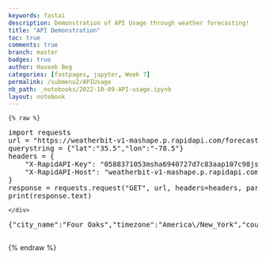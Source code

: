 ```yaml
---
keywords: fastai
description: Demonstration of API Usage through weather forecasting!
title: "API Demonstration"
toc: true
comments: true 
branch: master
badges: true
author: Haseeb Beg
categories: [fastpages, jupyter, Week 7]
permalink: /submenu2/APIUsage
nb_path: _notebooks/2022-10-09-API-usage.ipynb
layout: notebook
---
```


<!--
#################################################
### THIS FILE WAS AUTOGENERATED! DO NOT EDIT! ###
#################################################
# file to edit: _notebooks/2022-10-09-API-usage.ipynb
-->

<div class="container" id="notebook-container">
        
    {% raw %}
    
<div class="cell border-box-sizing code_cell rendered">
<div class="input">

<div class="inner_cell">
    <div class="input_area">
<div class=" highlight hl-ipython3"><pre><span></span><span class="kn">import</span> <span class="nn">requests</span>
<span class="n">url</span> <span class="o">=</span> <span class="s2">&quot;https://weatherbit-v1-mashape.p.rapidapi.com/forecast/3hourly&quot;</span>
<span class="n">querystring</span> <span class="o">=</span> <span class="p">{</span><span class="s2">&quot;lat&quot;</span><span class="p">:</span><span class="s2">&quot;35.5&quot;</span><span class="p">,</span><span class="s2">&quot;lon&quot;</span><span class="p">:</span><span class="s2">&quot;-78.5&quot;</span><span class="p">}</span>
<span class="n">headers</span> <span class="o">=</span> <span class="p">{</span>
	<span class="s2">&quot;X-RapidAPI-Key&quot;</span><span class="p">:</span> <span class="s2">&quot;0588371053msha6940727d7c83aap107c98jsn19374300bf1d&quot;</span><span class="p">,</span>
	<span class="s2">&quot;X-RapidAPI-Host&quot;</span><span class="p">:</span> <span class="s2">&quot;weatherbit-v1-mashape.p.rapidapi.com&quot;</span>
<span class="p">}</span>
<span class="n">response</span> <span class="o">=</span> <span class="n">requests</span><span class="o">.</span><span class="n">request</span><span class="p">(</span><span class="s2">&quot;GET&quot;</span><span class="p">,</span> <span class="n">url</span><span class="p">,</span> <span class="n">headers</span><span class="o">=</span><span class="n">headers</span><span class="p">,</span> <span class="n">params</span><span class="o">=</span><span class="n">querystring</span><span class="p">)</span>
<span class="nb">print</span><span class="p">(</span><span class="n">response</span><span class="o">.</span><span class="n">text</span><span class="p">)</span>
</pre></div>

    </div>
</div>
</div>

<div class="output_wrapper">
<div class="output">

<div class="output_area">

<div class="output_subarea output_stream output_stdout output_text">
<pre>{&#34;city_name&#34;:&#34;Four Oaks&#34;,&#34;timezone&#34;:&#34;America\/New_York&#34;,&#34;country_code&#34;:&#34;US&#34;,&#34;state_code&#34;:&#34;NC&#34;,&#34;lat&#34;:35.5,&#34;data&#34;:[{&#34;wind_cdir_full&#34;:&#34;west-southwest&#34;,&#34;slp&#34;:1021.5,&#34;datetime&#34;:&#34;2022-10-09:21&#34;,&#34;ts&#34;:1665349200,&#34;snow&#34;:0,&#34;dewpt&#34;:6.5,&#34;uv&#34;:2,&#34;pop&#34;:0,&#34;ozone&#34;:286.8,&#34;ghi&#34;:297.43,&#34;dhi&#34;:77.08,&#34;precip&#34;:0,&#34;weather&#34;:{&#34;description&#34;:&#34;Clear Sky&#34;,&#34;code&#34;:800,&#34;icon&#34;:&#34;c01d&#34;},&#34;clouds_mid&#34;:0,&#34;temp&#34;:19.8,&#34;app_temp&#34;:19,&#34;dni&#34;:671.76,&#34;snow_depth&#34;:0,&#34;timestamp_utc&#34;:&#34;2022-10-09T21:00:00&#34;,&#34;timestamp_local&#34;:&#34;2022-10-09T17:00:00&#34;,&#34;wind_gust_spd&#34;:1.99,&#34;wind_cdir&#34;:&#34;WSW&#34;,&#34;rh&#34;:42,&#34;pod&#34;:&#34;d&#34;,&#34;pres&#34;:1014,&#34;wind_dir&#34;:248,&#34;clouds_hi&#34;:0,&#34;clouds_low&#34;:0,&#34;clouds&#34;:0,&#34;vis&#34;:0.472,&#34;solar_rad&#34;:297.43,&#34;wind_spd&#34;:1.45},{&#34;wind_cdir_full&#34;:&#34;south&#34;,&#34;slp&#34;:1022.5,&#34;datetime&#34;:&#34;2022-10-10:00&#34;,&#34;ts&#34;:1665360000,&#34;snow&#34;:0,&#34;dewpt&#34;:6.1,&#34;uv&#34;:0,&#34;pop&#34;:0,&#34;ozone&#34;:290.8,&#34;ghi&#34;:0,&#34;dhi&#34;:0,&#34;precip&#34;:0,&#34;weather&#34;:{&#34;description&#34;:&#34;Clear Sky&#34;,&#34;code&#34;:800,&#34;icon&#34;:&#34;c01n&#34;},&#34;clouds_mid&#34;:0,&#34;temp&#34;:15.6,&#34;app_temp&#34;:15.6,&#34;dni&#34;:0,&#34;snow_depth&#34;:0,&#34;timestamp_utc&#34;:&#34;2022-10-10T00:00:00&#34;,&#34;timestamp_local&#34;:&#34;2022-10-09T20:00:00&#34;,&#34;wind_gust_spd&#34;:2.21,&#34;wind_cdir&#34;:&#34;S&#34;,&#34;rh&#34;:53,&#34;pod&#34;:&#34;n&#34;,&#34;pres&#34;:1015,&#34;wind_dir&#34;:187,&#34;clouds_hi&#34;:0,&#34;clouds_low&#34;:0,&#34;clouds&#34;:0,&#34;vis&#34;:35.488,&#34;solar_rad&#34;:0,&#34;wind_spd&#34;:1.96},{&#34;wind_cdir_full&#34;:&#34;north-northeast&#34;,&#34;slp&#34;:1022.5,&#34;datetime&#34;:&#34;2022-10-10:03&#34;,&#34;ts&#34;:1665370800,&#34;snow&#34;:0,&#34;dewpt&#34;:6.7,&#34;uv&#34;:0,&#34;pop&#34;:0,&#34;ozone&#34;:290.5,&#34;ghi&#34;:0,&#34;dhi&#34;:0,&#34;precip&#34;:0,&#34;weather&#34;:{&#34;description&#34;:&#34;Broken clouds&#34;,&#34;code&#34;:803,&#34;icon&#34;:&#34;c03n&#34;},&#34;clouds_mid&#34;:0,&#34;temp&#34;:15.2,&#34;app_temp&#34;:15.2,&#34;dni&#34;:0,&#34;snow_depth&#34;:0,&#34;timestamp_utc&#34;:&#34;2022-10-10T03:00:00&#34;,&#34;timestamp_local&#34;:&#34;2022-10-09T23:00:00&#34;,&#34;wind_gust_spd&#34;:2.05,&#34;wind_cdir&#34;:&#34;NNE&#34;,&#34;rh&#34;:57,&#34;pod&#34;:&#34;n&#34;,&#34;pres&#34;:1015.5,&#34;wind_dir&#34;:23,&#34;clouds_hi&#34;:0,&#34;clouds_low&#34;:67,&#34;clouds&#34;:67,&#34;vis&#34;:32.288,&#34;solar_rad&#34;:0,&#34;wind_spd&#34;:1.62},{&#34;wind_cdir_full&#34;:&#34;north-northeast&#34;,&#34;slp&#34;:1022.5,&#34;datetime&#34;:&#34;2022-10-10:06&#34;,&#34;ts&#34;:1665381600,&#34;snow&#34;:0,&#34;dewpt&#34;:7.6,&#34;uv&#34;:0,&#34;pop&#34;:0,&#34;ozone&#34;:289,&#34;ghi&#34;:0,&#34;dhi&#34;:0,&#34;precip&#34;:0,&#34;weather&#34;:{&#34;description&#34;:&#34;Overcast clouds&#34;,&#34;code&#34;:804,&#34;icon&#34;:&#34;c04n&#34;},&#34;clouds_mid&#34;:3,&#34;temp&#34;:14.1,&#34;app_temp&#34;:14.1,&#34;dni&#34;:0,&#34;snow_depth&#34;:0,&#34;timestamp_utc&#34;:&#34;2022-10-10T06:00:00&#34;,&#34;timestamp_local&#34;:&#34;2022-10-10T02:00:00&#34;,&#34;wind_gust_spd&#34;:2.61,&#34;wind_cdir&#34;:&#34;NNE&#34;,&#34;rh&#34;:65,&#34;pod&#34;:&#34;n&#34;,&#34;pres&#34;:1014.5,&#34;wind_dir&#34;:13,&#34;clouds_hi&#34;:0,&#34;clouds_low&#34;:100,&#34;clouds&#34;:100,&#34;vis&#34;:26.288,&#34;solar_rad&#34;:0,&#34;wind_spd&#34;:1.56},{&#34;wind_cdir_full&#34;:&#34;west-northwest&#34;,&#34;slp&#34;:1023,&#34;datetime&#34;:&#34;2022-10-10:09&#34;,&#34;ts&#34;:1665392400,&#34;snow&#34;:0,&#34;dewpt&#34;:6.9,&#34;uv&#34;:0,&#34;pop&#34;:0,&#34;ozone&#34;:288.3,&#34;ghi&#34;:0,&#34;dhi&#34;:0,&#34;precip&#34;:0,&#34;weather&#34;:{&#34;description&#34;:&#34;Broken clouds&#34;,&#34;code&#34;:803,&#34;icon&#34;:&#34;c03n&#34;},&#34;clouds_mid&#34;:2,&#34;temp&#34;:12,&#34;app_temp&#34;:12,&#34;dni&#34;:0,&#34;snow_depth&#34;:0,&#34;timestamp_utc&#34;:&#34;2022-10-10T09:00:00&#34;,&#34;timestamp_local&#34;:&#34;2022-10-10T05:00:00&#34;,&#34;wind_gust_spd&#34;:2.04,&#34;wind_cdir&#34;:&#34;WNW&#34;,&#34;rh&#34;:71,&#34;pod&#34;:&#34;n&#34;,&#34;pres&#34;:1014,&#34;wind_dir&#34;:295,&#34;clouds_hi&#34;:0,&#34;clouds_low&#34;:69,&#34;clouds&#34;:69,&#34;vis&#34;:22.496,&#34;solar_rad&#34;:0,&#34;wind_spd&#34;:0.73},{&#34;wind_cdir_full&#34;:&#34;north-northeast&#34;,&#34;slp&#34;:1024,&#34;datetime&#34;:&#34;2022-10-10:12&#34;,&#34;ts&#34;:1665403200,&#34;snow&#34;:0,&#34;dewpt&#34;:7.2,&#34;uv&#34;:1.1,&#34;pop&#34;:0,&#34;ozone&#34;:290.3,&#34;ghi&#34;:94.05,&#34;dhi&#34;:46.19,&#34;precip&#34;:0,&#34;weather&#34;:{&#34;description&#34;:&#34;Broken clouds&#34;,&#34;code&#34;:803,&#34;icon&#34;:&#34;c03d&#34;},&#34;clouds_mid&#34;:0,&#34;temp&#34;:11.9,&#34;app_temp&#34;:11.9,&#34;dni&#34;:412.5,&#34;snow_depth&#34;:0,&#34;timestamp_utc&#34;:&#34;2022-10-10T12:00:00&#34;,&#34;timestamp_local&#34;:&#34;2022-10-10T08:00:00&#34;,&#34;wind_gust_spd&#34;:1.98,&#34;wind_cdir&#34;:&#34;NNE&#34;,&#34;rh&#34;:73,&#34;pod&#34;:&#34;d&#34;,&#34;pres&#34;:1016,&#34;wind_dir&#34;:30,&#34;clouds_hi&#34;:1,&#34;clouds_low&#34;:47,&#34;clouds&#34;:47,&#34;vis&#34;:21.392,&#34;solar_rad&#34;:87.55269,&#34;wind_spd&#34;:1.23},{&#34;wind_cdir_full&#34;:&#34;north-northwest&#34;,&#34;slp&#34;:1025,&#34;datetime&#34;:&#34;2022-10-10:15&#34;,&#34;ts&#34;:1665414000,&#34;snow&#34;:0,&#34;dewpt&#34;:8.9,&#34;uv&#34;:1.4,&#34;pop&#34;:0,&#34;ozone&#34;:291.5,&#34;ghi&#34;:631.44,&#34;dhi&#34;:105.38,&#34;precip&#34;:0,&#34;weather&#34;:{&#34;description&#34;:&#34;Overcast clouds&#34;,&#34;code&#34;:804,&#34;icon&#34;:&#34;c04d&#34;},&#34;clouds_mid&#34;:0,&#34;temp&#34;:16.2,&#34;app_temp&#34;:16.2,&#34;dni&#34;:847.86,&#34;snow_depth&#34;:0,&#34;timestamp_utc&#34;:&#34;2022-10-10T15:00:00&#34;,&#34;timestamp_local&#34;:&#34;2022-10-10T11:00:00&#34;,&#34;wind_gust_spd&#34;:3.04,&#34;wind_cdir&#34;:&#34;NNW&#34;,&#34;rh&#34;:62,&#34;pod&#34;:&#34;d&#34;,&#34;pres&#34;:1017,&#34;wind_dir&#34;:354,&#34;clouds_hi&#34;:2,&#34;clouds_low&#34;:100,&#34;clouds&#34;:100,&#34;vis&#34;:28.496,&#34;solar_rad&#34;:168.524,&#34;wind_spd&#34;:1.88},{&#34;wind_cdir_full&#34;:&#34;north-northeast&#34;,&#34;slp&#34;:1024,&#34;datetime&#34;:&#34;2022-10-10:18&#34;,&#34;ts&#34;:1665424800,&#34;snow&#34;:0,&#34;dewpt&#34;:10.3,&#34;uv&#34;:1.7,&#34;pop&#34;:0,&#34;ozone&#34;:286.5,&#34;ghi&#34;:729.33,&#34;dhi&#34;:111.61,&#34;precip&#34;:0,&#34;weather&#34;:{&#34;description&#34;:&#34;Overcast clouds&#34;,&#34;code&#34;:804,&#34;icon&#34;:&#34;c04d&#34;},&#34;clouds_mid&#34;:0,&#34;temp&#34;:18.7,&#34;app_temp&#34;:18.1,&#34;dni&#34;:880.54,&#34;snow_depth&#34;:0,&#34;timestamp_utc&#34;:&#34;2022-10-10T18:00:00&#34;,&#34;timestamp_local&#34;:&#34;2022-10-10T14:00:00&#34;,&#34;wind_gust_spd&#34;:1.6,&#34;wind_cdir&#34;:&#34;NNE&#34;,&#34;rh&#34;:58,&#34;pod&#34;:&#34;d&#34;,&#34;pres&#34;:1016,&#34;wind_dir&#34;:19,&#34;clouds_hi&#34;:0,&#34;clouds_low&#34;:100,&#34;clouds&#34;:100,&#34;vis&#34;:30.8,&#34;solar_rad&#34;:161.44798,&#34;wind_spd&#34;:0.88},{&#34;wind_cdir_full&#34;:&#34;east-northeast&#34;,&#34;slp&#34;:1023.5,&#34;datetime&#34;:&#34;2022-10-10:21&#34;,&#34;ts&#34;:1665435600,&#34;snow&#34;:0,&#34;dewpt&#34;:10.7,&#34;uv&#34;:1.8,&#34;pop&#34;:0,&#34;ozone&#34;:288.5,&#34;ghi&#34;:292.24,&#34;dhi&#34;:76.52,&#34;precip&#34;:0,&#34;weather&#34;:{&#34;description&#34;:&#34;Few clouds&#34;,&#34;code&#34;:801,&#34;icon&#34;:&#34;c02d&#34;},&#34;clouds_mid&#34;:0,&#34;temp&#34;:20.3,&#34;app_temp&#34;:19.8,&#34;dni&#34;:667.87,&#34;snow_depth&#34;:0,&#34;timestamp_utc&#34;:&#34;2022-10-10T21:00:00&#34;,&#34;timestamp_local&#34;:&#34;2022-10-10T17:00:00&#34;,&#34;wind_gust_spd&#34;:1.14,&#34;wind_cdir&#34;:&#34;ENE&#34;,&#34;rh&#34;:54,&#34;pod&#34;:&#34;d&#34;,&#34;pres&#34;:1015.5,&#34;wind_dir&#34;:69,&#34;clouds_hi&#34;:0,&#34;clouds_low&#34;:17,&#34;clouds&#34;:17,&#34;vis&#34;:33.984,&#34;solar_rad&#34;:282.54413,&#34;wind_spd&#34;:0.52},{&#34;wind_cdir_full&#34;:&#34;east-northeast&#34;,&#34;slp&#34;:1024,&#34;datetime&#34;:&#34;2022-10-11:00&#34;,&#34;ts&#34;:1665446400,&#34;snow&#34;:0,&#34;dewpt&#34;:9.6,&#34;uv&#34;:0,&#34;pop&#34;:0,&#34;ozone&#34;:288,&#34;ghi&#34;:0,&#34;dhi&#34;:0,&#34;precip&#34;:0,&#34;weather&#34;:{&#34;description&#34;:&#34;Overcast clouds&#34;,&#34;code&#34;:804,&#34;icon&#34;:&#34;c04n&#34;},&#34;clouds_mid&#34;:0,&#34;temp&#34;:17.4,&#34;app_temp&#34;:17.4,&#34;dni&#34;:0,&#34;snow_depth&#34;:0,&#34;timestamp_utc&#34;:&#34;2022-10-11T00:00:00&#34;,&#34;timestamp_local&#34;:&#34;2022-10-10T20:00:00&#34;,&#34;wind_gust_spd&#34;:2.19,&#34;wind_cdir&#34;:&#34;ENE&#34;,&#34;rh&#34;:60,&#34;pod&#34;:&#34;n&#34;,&#34;pres&#34;:1016.5,&#34;wind_dir&#34;:68,&#34;clouds_hi&#34;:1,&#34;clouds_low&#34;:100,&#34;clouds&#34;:100,&#34;vis&#34;:29.6,&#34;solar_rad&#34;:0,&#34;wind_spd&#34;:1.96},{&#34;wind_cdir_full&#34;:&#34;north&#34;,&#34;slp&#34;:1025,&#34;datetime&#34;:&#34;2022-10-11:03&#34;,&#34;ts&#34;:1665457200,&#34;snow&#34;:0,&#34;dewpt&#34;:11.1,&#34;uv&#34;:0,&#34;pop&#34;:0,&#34;ozone&#34;:286.5,&#34;ghi&#34;:0,&#34;dhi&#34;:0,&#34;precip&#34;:0,&#34;weather&#34;:{&#34;description&#34;:&#34;Overcast clouds&#34;,&#34;code&#34;:804,&#34;icon&#34;:&#34;c04n&#34;},&#34;clouds_mid&#34;:0,&#34;temp&#34;:16.6,&#34;app_temp&#34;:16.6,&#34;dni&#34;:0,&#34;snow_depth&#34;:0,&#34;timestamp_utc&#34;:&#34;2022-10-11T03:00:00&#34;,&#34;timestamp_local&#34;:&#34;2022-10-10T23:00:00&#34;,&#34;wind_gust_spd&#34;:3.53,&#34;wind_cdir&#34;:&#34;N&#34;,&#34;rh&#34;:70,&#34;pod&#34;:&#34;n&#34;,&#34;pres&#34;:1017.5,&#34;wind_dir&#34;:7,&#34;clouds_hi&#34;:0,&#34;clouds_low&#34;:78,&#34;clouds&#34;:78,&#34;vis&#34;:23.296,&#34;solar_rad&#34;:0,&#34;wind_spd&#34;:1.97},{&#34;wind_cdir_full&#34;:&#34;northeast&#34;,&#34;slp&#34;:1025,&#34;datetime&#34;:&#34;2022-10-11:06&#34;,&#34;ts&#34;:1665468000,&#34;snow&#34;:0,&#34;dewpt&#34;:8.3,&#34;uv&#34;:0,&#34;pop&#34;:0,&#34;ozone&#34;:283,&#34;ghi&#34;:0,&#34;dhi&#34;:0,&#34;precip&#34;:0,&#34;weather&#34;:{&#34;description&#34;:&#34;Clear Sky&#34;,&#34;code&#34;:800,&#34;icon&#34;:&#34;c01n&#34;},&#34;clouds_mid&#34;:0,&#34;temp&#34;:13.2,&#34;app_temp&#34;:13.2,&#34;dni&#34;:0,&#34;snow_depth&#34;:0,&#34;timestamp_utc&#34;:&#34;2022-10-11T06:00:00&#34;,&#34;timestamp_local&#34;:&#34;2022-10-11T02:00:00&#34;,&#34;wind_gust_spd&#34;:4.03,&#34;wind_cdir&#34;:&#34;NE&#34;,&#34;rh&#34;:72,&#34;pod&#34;:&#34;n&#34;,&#34;pres&#34;:1017.5,&#34;wind_dir&#34;:41,&#34;clouds_hi&#34;:0,&#34;clouds_low&#34;:0,&#34;clouds&#34;:0,&#34;vis&#34;:21.888,&#34;solar_rad&#34;:0,&#34;wind_spd&#34;:2.03},{&#34;wind_cdir_full&#34;:&#34;north-northeast&#34;,&#34;slp&#34;:1026,&#34;datetime&#34;:&#34;2022-10-11:09&#34;,&#34;ts&#34;:1665478800,&#34;snow&#34;:0,&#34;dewpt&#34;:8.1,&#34;uv&#34;:0,&#34;pop&#34;:0,&#34;ozone&#34;:284,&#34;ghi&#34;:0,&#34;dhi&#34;:0,&#34;precip&#34;:0,&#34;weather&#34;:{&#34;description&#34;:&#34;Clear Sky&#34;,&#34;code&#34;:800,&#34;icon&#34;:&#34;c01n&#34;},&#34;clouds_mid&#34;:0,&#34;temp&#34;:11.1,&#34;app_temp&#34;:11.1,&#34;dni&#34;:0,&#34;snow_depth&#34;:0,&#34;timestamp_utc&#34;:&#34;2022-10-11T09:00:00&#34;,&#34;timestamp_local&#34;:&#34;2022-10-11T05:00:00&#34;,&#34;wind_gust_spd&#34;:4.11,&#34;wind_cdir&#34;:&#34;NNE&#34;,&#34;rh&#34;:82,&#34;pod&#34;:&#34;n&#34;,&#34;pres&#34;:1017.5,&#34;wind_dir&#34;:22,&#34;clouds_hi&#34;:0,&#34;clouds_low&#34;:0,&#34;clouds&#34;:0,&#34;vis&#34;:17.2,&#34;solar_rad&#34;:0,&#34;wind_spd&#34;:1.82},{&#34;wind_cdir_full&#34;:&#34;north&#34;,&#34;slp&#34;:1027,&#34;datetime&#34;:&#34;2022-10-11:12&#34;,&#34;ts&#34;:1665489600,&#34;snow&#34;:0,&#34;dewpt&#34;:8.3,&#34;uv&#34;:1.6,&#34;pop&#34;:0,&#34;ozone&#34;:287.8,&#34;ghi&#34;:91.33,&#34;dhi&#34;:45.58,&#34;precip&#34;:0,&#34;weather&#34;:{&#34;description&#34;:&#34;Clear Sky&#34;,&#34;code&#34;:800,&#34;icon&#34;:&#34;c01d&#34;},&#34;clouds_mid&#34;:0,&#34;temp&#34;:10.4,&#34;app_temp&#34;:10.4,&#34;dni&#34;:406.55,&#34;snow_depth&#34;:0,&#34;timestamp_utc&#34;:&#34;2022-10-11T12:00:00&#34;,&#34;timestamp_local&#34;:&#34;2022-10-11T08:00:00&#34;,&#34;wind_gust_spd&#34;:3.17,&#34;wind_cdir&#34;:&#34;N&#34;,&#34;rh&#34;:87,&#34;pod&#34;:&#34;d&#34;,&#34;pres&#34;:1019.5,&#34;wind_dir&#34;:6,&#34;clouds_hi&#34;:0,&#34;clouds_low&#34;:1,&#34;clouds&#34;:1,&#34;vis&#34;:15,&#34;solar_rad&#34;:91.32999,&#34;wind_spd&#34;:1.7},{&#34;wind_cdir_full&#34;:&#34;east&#34;,&#34;slp&#34;:1027,&#34;datetime&#34;:&#34;2022-10-11:15&#34;,&#34;ts&#34;:1665500400,&#34;snow&#34;:0,&#34;dewpt&#34;:10.4,&#34;uv&#34;:4.1,&#34;pop&#34;:0,&#34;ozone&#34;:286.5,&#34;ghi&#34;:627.13,&#34;dhi&#34;:105.12,&#34;precip&#34;:0,&#34;weather&#34;:{&#34;description&#34;:&#34;Few clouds&#34;,&#34;code&#34;:801,&#34;icon&#34;:&#34;c02d&#34;},&#34;clouds_mid&#34;:0,&#34;temp&#34;:18.3,&#34;app_temp&#34;:18.3,&#34;dni&#34;:846.66,&#34;snow_depth&#34;:0,&#34;timestamp_utc&#34;:&#34;2022-10-11T15:00:00&#34;,&#34;timestamp_local&#34;:&#34;2022-10-11T11:00:00&#34;,&#34;wind_gust_spd&#34;:3.7,&#34;wind_cdir&#34;:&#34;E&#34;,&#34;rh&#34;:60,&#34;pod&#34;:&#34;d&#34;,&#34;pres&#34;:1019.5,&#34;wind_dir&#34;:89,&#34;clouds_hi&#34;:0,&#34;clouds_low&#34;:8,&#34;clouds&#34;:8,&#34;vis&#34;:24.096,&#34;solar_rad&#34;:608.0145,&#34;wind_spd&#34;:3.94},{&#34;wind_cdir_full&#34;:&#34;north-northeast&#34;,&#34;slp&#34;:1026,&#34;datetime&#34;:&#34;2022-10-11:18&#34;,&#34;ts&#34;:1665511200,&#34;snow&#34;:0,&#34;dewpt&#34;:11.9,&#34;uv&#34;:5.2,&#34;pop&#34;:0,&#34;ozone&#34;:282.8,&#34;ghi&#34;:724.09,&#34;dhi&#34;:111.33,&#34;precip&#34;:0,&#34;weather&#34;:{&#34;description&#34;:&#34;Few clouds&#34;,&#34;code&#34;:801,&#34;icon&#34;:&#34;c02d&#34;},&#34;clouds_mid&#34;:0,&#34;temp&#34;:20.4,&#34;app_temp&#34;:20.1,&#34;dni&#34;:879.31,&#34;snow_depth&#34;:0,&#34;timestamp_utc&#34;:&#34;2022-10-11T18:00:00&#34;,&#34;timestamp_local&#34;:&#34;2022-10-11T14:00:00&#34;,&#34;wind_gust_spd&#34;:2.5,&#34;wind_cdir&#34;:&#34;NNE&#34;,&#34;rh&#34;:58,&#34;pod&#34;:&#34;d&#34;,&#34;pres&#34;:1018,&#34;wind_dir&#34;:16,&#34;clouds_hi&#34;:0,&#34;clouds_low&#34;:7,&#34;clouds&#34;:7,&#34;vis&#34;:24.096,&#34;solar_rad&#34;:700.03986,&#34;wind_spd&#34;:2.1},{&#34;wind_cdir_full&#34;:&#34;north-northeast&#34;,&#34;slp&#34;:1024,&#34;datetime&#34;:&#34;2022-10-11:21&#34;,&#34;ts&#34;:1665522000,&#34;snow&#34;:0,&#34;dewpt&#34;:11.8,&#34;uv&#34;:2,&#34;pop&#34;:0,&#34;ozone&#34;:282,&#34;ghi&#34;:287.08,&#34;dhi&#34;:75.97,&#34;precip&#34;:0,&#34;weather&#34;:{&#34;description&#34;:&#34;Clear Sky&#34;,&#34;code&#34;:800,&#34;icon&#34;:&#34;c01d&#34;},&#34;clouds_mid&#34;:0,&#34;temp&#34;:20.3,&#34;app_temp&#34;:19.9,&#34;dni&#34;:663.93,&#34;snow_depth&#34;:0,&#34;timestamp_utc&#34;:&#34;2022-10-11T21:00:00&#34;,&#34;timestamp_local&#34;:&#34;2022-10-11T17:00:00&#34;,&#34;wind_gust_spd&#34;:1.9,&#34;wind_cdir&#34;:&#34;NNE&#34;,&#34;rh&#34;:58,&#34;pod&#34;:&#34;d&#34;,&#34;pres&#34;:1016.5,&#34;wind_dir&#34;:31,&#34;clouds_hi&#34;:0,&#34;clouds_low&#34;:1,&#34;clouds&#34;:1,&#34;vis&#34;:24.096,&#34;solar_rad&#34;:277.50626,&#34;wind_spd&#34;:1.94},{&#34;wind_cdir_full&#34;:&#34;northeast&#34;,&#34;slp&#34;:1024,&#34;datetime&#34;:&#34;2022-10-12:00&#34;,&#34;ts&#34;:1665532800,&#34;snow&#34;:0,&#34;dewpt&#34;:11,&#34;uv&#34;:0,&#34;pop&#34;:0,&#34;ozone&#34;:281.3,&#34;ghi&#34;:0,&#34;dhi&#34;:0,&#34;precip&#34;:0,&#34;weather&#34;:{&#34;description&#34;:&#34;Clear Sky&#34;,&#34;code&#34;:800,&#34;icon&#34;:&#34;c01n&#34;},&#34;clouds_mid&#34;:0,&#34;temp&#34;:16.9,&#34;app_temp&#34;:16.9,&#34;dni&#34;:0,&#34;snow_depth&#34;:0,&#34;timestamp_utc&#34;:&#34;2022-10-12T00:00:00&#34;,&#34;timestamp_local&#34;:&#34;2022-10-11T20:00:00&#34;,&#34;wind_gust_spd&#34;:1.6,&#34;wind_cdir&#34;:&#34;NE&#34;,&#34;rh&#34;:68,&#34;pod&#34;:&#34;n&#34;,&#34;pres&#34;:1017,&#34;wind_dir&#34;:45,&#34;clouds_hi&#34;:0,&#34;clouds_low&#34;:1,&#34;clouds&#34;:1,&#34;vis&#34;:24.096,&#34;solar_rad&#34;:0,&#34;wind_spd&#34;:1.48},{&#34;wind_cdir_full&#34;:&#34;southeast&#34;,&#34;slp&#34;:1026,&#34;datetime&#34;:&#34;2022-10-12:03&#34;,&#34;ts&#34;:1665543600,&#34;snow&#34;:0,&#34;dewpt&#34;:10.6,&#34;uv&#34;:0,&#34;pop&#34;:0,&#34;ozone&#34;:281.3,&#34;ghi&#34;:0,&#34;dhi&#34;:0,&#34;precip&#34;:0,&#34;weather&#34;:{&#34;description&#34;:&#34;Overcast clouds&#34;,&#34;code&#34;:804,&#34;icon&#34;:&#34;c04n&#34;},&#34;clouds_mid&#34;:90,&#34;temp&#34;:14.9,&#34;app_temp&#34;:14.9,&#34;dni&#34;:0,&#34;snow_depth&#34;:0,&#34;timestamp_utc&#34;:&#34;2022-10-12T03:00:00&#34;,&#34;timestamp_local&#34;:&#34;2022-10-11T23:00:00&#34;,&#34;wind_gust_spd&#34;:6.8,&#34;wind_cdir&#34;:&#34;SE&#34;,&#34;rh&#34;:75,&#34;pod&#34;:&#34;n&#34;,&#34;pres&#34;:1018,&#34;wind_dir&#34;:124,&#34;clouds_hi&#34;:8,&#34;clouds_low&#34;:0,&#34;clouds&#34;:90,&#34;vis&#34;:24.128,&#34;solar_rad&#34;:0,&#34;wind_spd&#34;:3},{&#34;wind_cdir_full&#34;:&#34;east-southeast&#34;,&#34;slp&#34;:1025,&#34;datetime&#34;:&#34;2022-10-12:06&#34;,&#34;ts&#34;:1665554400,&#34;snow&#34;:0,&#34;dewpt&#34;:9.8,&#34;uv&#34;:0,&#34;pop&#34;:0,&#34;ozone&#34;:278.8,&#34;ghi&#34;:0,&#34;dhi&#34;:0,&#34;precip&#34;:0,&#34;weather&#34;:{&#34;description&#34;:&#34;Broken clouds&#34;,&#34;code&#34;:803,&#34;icon&#34;:&#34;c03n&#34;},&#34;clouds_mid&#34;:66,&#34;temp&#34;:14,&#34;app_temp&#34;:14,&#34;dni&#34;:0,&#34;snow_depth&#34;:0,&#34;timestamp_utc&#34;:&#34;2022-10-12T06:00:00&#34;,&#34;timestamp_local&#34;:&#34;2022-10-12T02:00:00&#34;,&#34;wind_gust_spd&#34;:3.02,&#34;wind_cdir&#34;:&#34;ESE&#34;,&#34;rh&#34;:76,&#34;pod&#34;:&#34;n&#34;,&#34;pres&#34;:1017.5,&#34;wind_dir&#34;:123,&#34;clouds_hi&#34;:5,&#34;clouds_low&#34;:0,&#34;clouds&#34;:66,&#34;vis&#34;:24.128,&#34;solar_rad&#34;:0,&#34;wind_spd&#34;:2.3},{&#34;wind_cdir_full&#34;:&#34;east-southeast&#34;,&#34;slp&#34;:1025,&#34;datetime&#34;:&#34;2022-10-12:09&#34;,&#34;ts&#34;:1665565200,&#34;snow&#34;:0,&#34;dewpt&#34;:8.3,&#34;uv&#34;:0,&#34;pop&#34;:0,&#34;ozone&#34;:278.8,&#34;ghi&#34;:0,&#34;dhi&#34;:0,&#34;precip&#34;:0,&#34;weather&#34;:{&#34;description&#34;:&#34;Scattered clouds&#34;,&#34;code&#34;:802,&#34;icon&#34;:&#34;c02n&#34;},&#34;clouds_mid&#34;:29,&#34;temp&#34;:13.4,&#34;app_temp&#34;:13.4,&#34;dni&#34;:0,&#34;snow_depth&#34;:0,&#34;timestamp_utc&#34;:&#34;2022-10-12T09:00:00&#34;,&#34;timestamp_local&#34;:&#34;2022-10-12T05:00:00&#34;,&#34;wind_gust_spd&#34;:2.41,&#34;wind_cdir&#34;:&#34;ESE&#34;,&#34;rh&#34;:71,&#34;pod&#34;:&#34;n&#34;,&#34;pres&#34;:1017,&#34;wind_dir&#34;:115,&#34;clouds_hi&#34;:27,&#34;clouds_low&#34;:0,&#34;clouds&#34;:29,&#34;vis&#34;:24.128,&#34;solar_rad&#34;:0,&#34;wind_spd&#34;:2.21},{&#34;wind_cdir_full&#34;:&#34;east-southeast&#34;,&#34;slp&#34;:1025,&#34;datetime&#34;:&#34;2022-10-12:12&#34;,&#34;ts&#34;:1665576000,&#34;snow&#34;:0,&#34;dewpt&#34;:8.5,&#34;uv&#34;:1.5,&#34;pop&#34;:0,&#34;ozone&#34;:279.5,&#34;ghi&#34;:88.61,&#34;dhi&#34;:44.96,&#34;precip&#34;:0,&#34;weather&#34;:{&#34;description&#34;:&#34;Few clouds&#34;,&#34;code&#34;:801,&#34;icon&#34;:&#34;c02d&#34;},&#34;clouds_mid&#34;:5,&#34;temp&#34;:13.4,&#34;app_temp&#34;:13.4,&#34;dni&#34;:400.45,&#34;snow_depth&#34;:0,&#34;timestamp_utc&#34;:&#34;2022-10-12T12:00:00&#34;,&#34;timestamp_local&#34;:&#34;2022-10-12T08:00:00&#34;,&#34;wind_gust_spd&#34;:3.92,&#34;wind_cdir&#34;:&#34;ESE&#34;,&#34;rh&#34;:72,&#34;pod&#34;:&#34;d&#34;,&#34;pres&#34;:1017,&#34;wind_dir&#34;:109,&#34;clouds_hi&#34;:5,&#34;clouds_low&#34;:0,&#34;clouds&#34;:5,&#34;vis&#34;:24.128,&#34;solar_rad&#34;:88.606995,&#34;wind_spd&#34;:2.41},{&#34;wind_cdir_full&#34;:&#34;east-southeast&#34;,&#34;slp&#34;:1024,&#34;datetime&#34;:&#34;2022-10-12:15&#34;,&#34;ts&#34;:1665586800,&#34;snow&#34;:0,&#34;dewpt&#34;:10.4,&#34;uv&#34;:4.2,&#34;pop&#34;:0,&#34;ozone&#34;:279,&#34;ghi&#34;:622.79,&#34;dhi&#34;:104.87,&#34;precip&#34;:0,&#34;weather&#34;:{&#34;description&#34;:&#34;Few clouds&#34;,&#34;code&#34;:801,&#34;icon&#34;:&#34;c02d&#34;},&#34;clouds_mid&#34;:5,&#34;temp&#34;:21.2,&#34;app_temp&#34;:20.7,&#34;dni&#34;:845.43,&#34;snow_depth&#34;:0,&#34;timestamp_utc&#34;:&#34;2022-10-12T15:00:00&#34;,&#34;timestamp_local&#34;:&#34;2022-10-12T11:00:00&#34;,&#34;wind_gust_spd&#34;:3.5,&#34;wind_cdir&#34;:&#34;ESE&#34;,&#34;rh&#34;:50,&#34;pod&#34;:&#34;d&#34;,&#34;pres&#34;:1016,&#34;wind_dir&#34;:110,&#34;clouds_hi&#34;:5,&#34;clouds_low&#34;:0,&#34;clouds&#34;:5,&#34;vis&#34;:24.128,&#34;solar_rad&#34;:603.94794,&#34;wind_spd&#34;:2.98},{&#34;wind_cdir_full&#34;:&#34;south-southeast&#34;,&#34;slp&#34;:1021.5,&#34;datetime&#34;:&#34;2022-10-12:18&#34;,&#34;ts&#34;:1665597600,&#34;snow&#34;:0,&#34;dewpt&#34;:11.6,&#34;uv&#34;:1.8,&#34;pop&#34;:0,&#34;ozone&#34;:279.8,&#34;ghi&#34;:718.85,&#34;dhi&#34;:111.05,&#34;precip&#34;:0,&#34;weather&#34;:{&#34;description&#34;:&#34;Overcast clouds&#34;,&#34;code&#34;:804,&#34;icon&#34;:&#34;c04d&#34;},&#34;clouds_mid&#34;:96,&#34;temp&#34;:24.3,&#34;app_temp&#34;:24,&#34;dni&#34;:878.05,&#34;snow_depth&#34;:0,&#34;timestamp_utc&#34;:&#34;2022-10-12T18:00:00&#34;,&#34;timestamp_local&#34;:&#34;2022-10-12T14:00:00&#34;,&#34;wind_gust_spd&#34;:3,&#34;wind_cdir&#34;:&#34;SSE&#34;,&#34;rh&#34;:45,&#34;pod&#34;:&#34;d&#34;,&#34;pres&#34;:1013.5,&#34;wind_dir&#34;:162,&#34;clouds_hi&#34;:97,&#34;clouds_low&#34;:53,&#34;clouds&#34;:96,&#34;vis&#34;:24.128,&#34;solar_rad&#34;:131.09454,&#34;wind_spd&#34;:2.86},{&#34;wind_cdir_full&#34;:&#34;south-southeast&#34;,&#34;slp&#34;:1019.5,&#34;datetime&#34;:&#34;2022-10-12:21&#34;,&#34;ts&#34;:1665608400,&#34;snow&#34;:0,&#34;dewpt&#34;:12.3,&#34;uv&#34;:1.1,&#34;pop&#34;:0,&#34;ozone&#34;:281,&#34;ghi&#34;:281.97,&#34;dhi&#34;:75.41,&#34;precip&#34;:0,&#34;weather&#34;:{&#34;description&#34;:&#34;Broken clouds&#34;,&#34;code&#34;:803,&#34;icon&#34;:&#34;c03d&#34;},&#34;clouds_mid&#34;:34,&#34;temp&#34;:24,&#34;app_temp&#34;:23.7,&#34;dni&#34;:659.94,&#34;snow_depth&#34;:0,&#34;timestamp_utc&#34;:&#34;2022-10-12T21:00:00&#34;,&#34;timestamp_local&#34;:&#34;2022-10-12T17:00:00&#34;,&#34;wind_gust_spd&#34;:3.71,&#34;wind_cdir&#34;:&#34;SSE&#34;,&#34;rh&#34;:48,&#34;pod&#34;:&#34;d&#34;,&#34;pres&#34;:1011.5,&#34;wind_dir&#34;:164,&#34;clouds_hi&#34;:0,&#34;clouds_low&#34;:66,&#34;clouds&#34;:66,&#34;vis&#34;:24.128,&#34;solar_rad&#34;:212.01097,&#34;wind_spd&#34;:3.02},{&#34;wind_cdir_full&#34;:&#34;southeast&#34;,&#34;slp&#34;:1019,&#34;datetime&#34;:&#34;2022-10-13:00&#34;,&#34;ts&#34;:1665619200,&#34;snow&#34;:0,&#34;dewpt&#34;:12.4,&#34;uv&#34;:0,&#34;pop&#34;:0,&#34;ozone&#34;:288.8,&#34;ghi&#34;:0,&#34;dhi&#34;:0,&#34;precip&#34;:0,&#34;weather&#34;:{&#34;description&#34;:&#34;Scattered clouds&#34;,&#34;code&#34;:802,&#34;icon&#34;:&#34;c02n&#34;},&#34;clouds_mid&#34;:5,&#34;temp&#34;:18.9,&#34;app_temp&#34;:18.6,&#34;dni&#34;:0,&#34;snow_depth&#34;:0,&#34;timestamp_utc&#34;:&#34;2022-10-13T00:00:00&#34;,&#34;timestamp_local&#34;:&#34;2022-10-12T20:00:00&#34;,&#34;wind_gust_spd&#34;:4.3,&#34;wind_cdir&#34;:&#34;SE&#34;,&#34;rh&#34;:66,&#34;pod&#34;:&#34;n&#34;,&#34;pres&#34;:1011,&#34;wind_dir&#34;:131,&#34;clouds_hi&#34;:0,&#34;clouds_low&#34;:28,&#34;clouds&#34;:28,&#34;vis&#34;:24.128,&#34;solar_rad&#34;:0,&#34;wind_spd&#34;:2.97},{&#34;wind_cdir_full&#34;:&#34;south-southeast&#34;,&#34;slp&#34;:1018.5,&#34;datetime&#34;:&#34;2022-10-13:03&#34;,&#34;ts&#34;:1665630000,&#34;snow&#34;:0,&#34;dewpt&#34;:13.8,&#34;uv&#34;:0,&#34;pop&#34;:0,&#34;ozone&#34;:291,&#34;ghi&#34;:0,&#34;dhi&#34;:0,&#34;precip&#34;:0,&#34;weather&#34;:{&#34;description&#34;:&#34;Overcast clouds&#34;,&#34;code&#34;:804,&#34;icon&#34;:&#34;c04n&#34;},&#34;clouds_mid&#34;:5,&#34;temp&#34;:17.6,&#34;app_temp&#34;:17.6,&#34;dni&#34;:0,&#34;snow_depth&#34;:0,&#34;timestamp_utc&#34;:&#34;2022-10-13T03:00:00&#34;,&#34;timestamp_local&#34;:&#34;2022-10-12T23:00:00&#34;,&#34;wind_gust_spd&#34;:7.71,&#34;wind_cdir&#34;:&#34;SSE&#34;,&#34;rh&#34;:78,&#34;pod&#34;:&#34;n&#34;,&#34;pres&#34;:1010.5,&#34;wind_dir&#34;:153,&#34;clouds_hi&#34;:100,&#34;clouds_low&#34;:100,&#34;clouds&#34;:100,&#34;vis&#34;:24.128,&#34;solar_rad&#34;:0,&#34;wind_spd&#34;:2.96},{&#34;wind_cdir_full&#34;:&#34;southeast&#34;,&#34;slp&#34;:1016.5,&#34;datetime&#34;:&#34;2022-10-13:06&#34;,&#34;ts&#34;:1665640800,&#34;snow&#34;:0,&#34;dewpt&#34;:14.6,&#34;uv&#34;:0,&#34;pop&#34;:0,&#34;ozone&#34;:286.5,&#34;ghi&#34;:0,&#34;dhi&#34;:0,&#34;precip&#34;:0,&#34;weather&#34;:{&#34;description&#34;:&#34;Broken clouds&#34;,&#34;code&#34;:803,&#34;icon&#34;:&#34;c03n&#34;},&#34;clouds_mid&#34;:69,&#34;temp&#34;:18.4,&#34;app_temp&#34;:18.4,&#34;dni&#34;:0,&#34;snow_depth&#34;:0,&#34;timestamp_utc&#34;:&#34;2022-10-13T06:00:00&#34;,&#34;timestamp_local&#34;:&#34;2022-10-13T02:00:00&#34;,&#34;wind_gust_spd&#34;:8.71,&#34;wind_cdir&#34;:&#34;SE&#34;,&#34;rh&#34;:78,&#34;pod&#34;:&#34;n&#34;,&#34;pres&#34;:1008.5,&#34;wind_dir&#34;:143,&#34;clouds_hi&#34;:100,&#34;clouds_low&#34;:32,&#34;clouds&#34;:69,&#34;vis&#34;:24.128,&#34;solar_rad&#34;:0,&#34;wind_spd&#34;:2.58},{&#34;wind_cdir_full&#34;:&#34;south-southeast&#34;,&#34;slp&#34;:1013.5,&#34;datetime&#34;:&#34;2022-10-13:09&#34;,&#34;ts&#34;:1665651600,&#34;snow&#34;:0,&#34;dewpt&#34;:16.5,&#34;uv&#34;:0,&#34;pop&#34;:60,&#34;ozone&#34;:285.5,&#34;ghi&#34;:0,&#34;dhi&#34;:0,&#34;precip&#34;:1.25,&#34;weather&#34;:{&#34;description&#34;:&#34;Light shower rain&#34;,&#34;code&#34;:520,&#34;icon&#34;:&#34;r04n&#34;},&#34;clouds_mid&#34;:100,&#34;temp&#34;:17.7,&#34;app_temp&#34;:17.7,&#34;dni&#34;:0,&#34;snow_depth&#34;:0,&#34;timestamp_utc&#34;:&#34;2022-10-13T09:00:00&#34;,&#34;timestamp_local&#34;:&#34;2022-10-13T05:00:00&#34;,&#34;wind_gust_spd&#34;:12.7,&#34;wind_cdir&#34;:&#34;SSE&#34;,&#34;rh&#34;:93,&#34;pod&#34;:&#34;n&#34;,&#34;pres&#34;:1005.5,&#34;wind_dir&#34;:159,&#34;clouds_hi&#34;:100,&#34;clouds_low&#34;:51,&#34;clouds&#34;:100,&#34;vis&#34;:5.656,&#34;solar_rad&#34;:0,&#34;wind_spd&#34;:3.37},{&#34;wind_cdir_full&#34;:&#34;south&#34;,&#34;slp&#34;:1012.5,&#34;datetime&#34;:&#34;2022-10-13:12&#34;,&#34;ts&#34;:1665662400,&#34;snow&#34;:0,&#34;dewpt&#34;:18.4,&#34;uv&#34;:0.5,&#34;pop&#34;:60,&#34;ozone&#34;:286.3,&#34;ghi&#34;:85.88,&#34;dhi&#34;:44.33,&#34;precip&#34;:1.1875,&#34;weather&#34;:{&#34;description&#34;:&#34;Light shower rain&#34;,&#34;code&#34;:520,&#34;icon&#34;:&#34;r04d&#34;},&#34;clouds_mid&#34;:100,&#34;temp&#34;:18.7,&#34;app_temp&#34;:19.1,&#34;dni&#34;:394.19,&#34;snow_depth&#34;:0,&#34;timestamp_utc&#34;:&#34;2022-10-13T12:00:00&#34;,&#34;timestamp_local&#34;:&#34;2022-10-13T08:00:00&#34;,&#34;wind_gust_spd&#34;:8.9,&#34;wind_cdir&#34;:&#34;S&#34;,&#34;rh&#34;:98,&#34;pod&#34;:&#34;d&#34;,&#34;pres&#34;:1004.5,&#34;wind_dir&#34;:188,&#34;clouds_hi&#34;:100,&#34;clouds_low&#34;:96,&#34;clouds&#34;:100,&#34;vis&#34;:11.464,&#34;solar_rad&#34;:42.563904,&#34;wind_spd&#34;:3.13},{&#34;wind_cdir_full&#34;:&#34;southwest&#34;,&#34;slp&#34;:1010.5,&#34;datetime&#34;:&#34;2022-10-13:15&#34;,&#34;ts&#34;:1665673200,&#34;snow&#34;:0,&#34;dewpt&#34;:17.8,&#34;uv&#34;:1.3,&#34;pop&#34;:20,&#34;ozone&#34;:288,&#34;ghi&#34;:618.42,&#34;dhi&#34;:104.61,&#34;precip&#34;:0.0625,&#34;weather&#34;:{&#34;description&#34;:&#34;Overcast clouds&#34;,&#34;code&#34;:804,&#34;icon&#34;:&#34;c04d&#34;},&#34;clouds_mid&#34;:100,&#34;temp&#34;:21.8,&#34;app_temp&#34;:22.1,&#34;dni&#34;:844.18,&#34;snow_depth&#34;:0,&#34;timestamp_utc&#34;:&#34;2022-10-13T15:00:00&#34;,&#34;timestamp_local&#34;:&#34;2022-10-13T11:00:00&#34;,&#34;wind_gust_spd&#34;:6.91,&#34;wind_cdir&#34;:&#34;SW&#34;,&#34;rh&#34;:78,&#34;pod&#34;:&#34;d&#34;,&#34;pres&#34;:1003,&#34;wind_dir&#34;:232,&#34;clouds_hi&#34;:100,&#34;clouds_low&#34;:23,&#34;clouds&#34;:100,&#34;vis&#34;:24.128,&#34;solar_rad&#34;:134.67508,&#34;wind_spd&#34;:4.14},{&#34;wind_cdir_full&#34;:&#34;southwest&#34;,&#34;slp&#34;:1008.5,&#34;datetime&#34;:&#34;2022-10-13:18&#34;,&#34;ts&#34;:1665684000,&#34;snow&#34;:0,&#34;dewpt&#34;:17.8,&#34;uv&#34;:1.7,&#34;pop&#34;:10,&#34;ozone&#34;:289.3,&#34;ghi&#34;:713.59,&#34;dhi&#34;:110.77,&#34;precip&#34;:0.125,&#34;weather&#34;:{&#34;description&#34;:&#34;Overcast clouds&#34;,&#34;code&#34;:804,&#34;icon&#34;:&#34;c04d&#34;},&#34;clouds_mid&#34;:100,&#34;temp&#34;:23.1,&#34;app_temp&#34;:23.4,&#34;dni&#34;:876.77,&#34;snow_depth&#34;:0,&#34;timestamp_utc&#34;:&#34;2022-10-13T18:00:00&#34;,&#34;timestamp_local&#34;:&#34;2022-10-13T14:00:00&#34;,&#34;wind_gust_spd&#34;:5.72,&#34;wind_cdir&#34;:&#34;SW&#34;,&#34;rh&#34;:72,&#34;pod&#34;:&#34;d&#34;,&#34;pres&#34;:1000.5,&#34;wind_dir&#34;:219,&#34;clouds_hi&#34;:100,&#34;clouds_low&#34;:93,&#34;clouds&#34;:100,&#34;vis&#34;:23.616,&#34;solar_rad&#34;:156.53972,&#34;wind_spd&#34;:3.96},{&#34;wind_cdir_full&#34;:&#34;southwest&#34;,&#34;slp&#34;:1007,&#34;datetime&#34;:&#34;2022-10-13:21&#34;,&#34;ts&#34;:1665694800,&#34;snow&#34;:0,&#34;dewpt&#34;:18.1,&#34;uv&#34;:1.6,&#34;pop&#34;:30,&#34;ozone&#34;:291,&#34;ghi&#34;:276.89,&#34;dhi&#34;:74.85,&#34;precip&#34;:0.4375,&#34;weather&#34;:{&#34;description&#34;:&#34;Scattered clouds&#34;,&#34;code&#34;:802,&#34;icon&#34;:&#34;c02d&#34;},&#34;clouds_mid&#34;:0,&#34;temp&#34;:22.6,&#34;app_temp&#34;:22.9,&#34;dni&#34;:655.91,&#34;snow_depth&#34;:0,&#34;timestamp_utc&#34;:&#34;2022-10-13T21:00:00&#34;,&#34;timestamp_local&#34;:&#34;2022-10-13T17:00:00&#34;,&#34;wind_gust_spd&#34;:6.91,&#34;wind_cdir&#34;:&#34;SW&#34;,&#34;rh&#34;:76,&#34;pod&#34;:&#34;d&#34;,&#34;pres&#34;:999.5,&#34;wind_dir&#34;:224,&#34;clouds_hi&#34;:100,&#34;clouds_low&#34;:3,&#34;clouds&#34;:25,&#34;vis&#34;:23.072,&#34;solar_rad&#34;:260.8424,&#34;wind_spd&#34;:4.23},{&#34;wind_cdir_full&#34;:&#34;west-southwest&#34;,&#34;slp&#34;:1007.5,&#34;datetime&#34;:&#34;2022-10-14:00&#34;,&#34;ts&#34;:1665705600,&#34;snow&#34;:0,&#34;dewpt&#34;:17.9,&#34;uv&#34;:0,&#34;pop&#34;:10,&#34;ozone&#34;:290.3,&#34;ghi&#34;:0,&#34;dhi&#34;:0,&#34;precip&#34;:0.0625,&#34;weather&#34;:{&#34;description&#34;:&#34;Clear Sky&#34;,&#34;code&#34;:800,&#34;icon&#34;:&#34;c01n&#34;},&#34;clouds_mid&#34;:0,&#34;temp&#34;:19.4,&#34;app_temp&#34;:19.8,&#34;dni&#34;:0,&#34;snow_depth&#34;:0,&#34;timestamp_utc&#34;:&#34;2022-10-14T00:00:00&#34;,&#34;timestamp_local&#34;:&#34;2022-10-13T20:00:00&#34;,&#34;wind_gust_spd&#34;:4.2,&#34;wind_cdir&#34;:&#34;WSW&#34;,&#34;rh&#34;:91,&#34;pod&#34;:&#34;n&#34;,&#34;pres&#34;:1000,&#34;wind_dir&#34;:237,&#34;clouds_hi&#34;:0,&#34;clouds_low&#34;:0,&#34;clouds&#34;:0,&#34;vis&#34;:24.128,&#34;solar_rad&#34;:0,&#34;wind_spd&#34;:2.56},{&#34;wind_cdir_full&#34;:&#34;northwest&#34;,&#34;slp&#34;:1008,&#34;datetime&#34;:&#34;2022-10-14:03&#34;,&#34;ts&#34;:1665716400,&#34;snow&#34;:0,&#34;dewpt&#34;:16.7,&#34;uv&#34;:0,&#34;pop&#34;:10,&#34;ozone&#34;:293,&#34;ghi&#34;:0,&#34;dhi&#34;:0,&#34;precip&#34;:0.0625,&#34;weather&#34;:{&#34;description&#34;:&#34;Few clouds&#34;,&#34;code&#34;:801,&#34;icon&#34;:&#34;c02n&#34;},&#34;clouds_mid&#34;:0,&#34;temp&#34;:17.9,&#34;app_temp&#34;:17.9,&#34;dni&#34;:0,&#34;snow_depth&#34;:0,&#34;timestamp_utc&#34;:&#34;2022-10-14T03:00:00&#34;,&#34;timestamp_local&#34;:&#34;2022-10-13T23:00:00&#34;,&#34;wind_gust_spd&#34;:2,&#34;wind_cdir&#34;:&#34;NW&#34;,&#34;rh&#34;:93,&#34;pod&#34;:&#34;n&#34;,&#34;pres&#34;:1000,&#34;wind_dir&#34;:317,&#34;clouds_hi&#34;:0,&#34;clouds_low&#34;:10,&#34;clouds&#34;:10,&#34;vis&#34;:24.128,&#34;solar_rad&#34;:0,&#34;wind_spd&#34;:1.92},{&#34;wind_cdir_full&#34;:&#34;north-northwest&#34;,&#34;slp&#34;:1008.5,&#34;datetime&#34;:&#34;2022-10-14:06&#34;,&#34;ts&#34;:1665727200,&#34;snow&#34;:0,&#34;dewpt&#34;:14.8,&#34;uv&#34;:0,&#34;pop&#34;:0,&#34;ozone&#34;:297,&#34;ghi&#34;:0,&#34;dhi&#34;:0,&#34;precip&#34;:0,&#34;weather&#34;:{&#34;description&#34;:&#34;Overcast clouds&#34;,&#34;code&#34;:804,&#34;icon&#34;:&#34;c04n&#34;},&#34;clouds_mid&#34;:0,&#34;temp&#34;:17.5,&#34;app_temp&#34;:17.5,&#34;dni&#34;:0,&#34;snow_depth&#34;:0,&#34;timestamp_utc&#34;:&#34;2022-10-14T06:00:00&#34;,&#34;timestamp_local&#34;:&#34;2022-10-14T02:00:00&#34;,&#34;wind_gust_spd&#34;:4,&#34;wind_cdir&#34;:&#34;NNW&#34;,&#34;rh&#34;:84,&#34;pod&#34;:&#34;n&#34;,&#34;pres&#34;:1000.5,&#34;wind_dir&#34;:346,&#34;clouds_hi&#34;:0,&#34;clouds_low&#34;:91,&#34;clouds&#34;:91,&#34;vis&#34;:24.128,&#34;solar_rad&#34;:0,&#34;wind_spd&#34;:2.45},{&#34;wind_cdir_full&#34;:&#34;north-northwest&#34;,&#34;slp&#34;:1009.5,&#34;datetime&#34;:&#34;2022-10-14:09&#34;,&#34;ts&#34;:1665738000,&#34;snow&#34;:0,&#34;dewpt&#34;:10.6,&#34;uv&#34;:0,&#34;pop&#34;:0,&#34;ozone&#34;:305.8,&#34;ghi&#34;:0,&#34;dhi&#34;:0,&#34;precip&#34;:0,&#34;weather&#34;:{&#34;description&#34;:&#34;Clear Sky&#34;,&#34;code&#34;:800,&#34;icon&#34;:&#34;c01n&#34;},&#34;clouds_mid&#34;:0,&#34;temp&#34;:13.3,&#34;app_temp&#34;:13.3,&#34;dni&#34;:0,&#34;snow_depth&#34;:0,&#34;timestamp_utc&#34;:&#34;2022-10-14T09:00:00&#34;,&#34;timestamp_local&#34;:&#34;2022-10-14T05:00:00&#34;,&#34;wind_gust_spd&#34;:9.3,&#34;wind_cdir&#34;:&#34;NNW&#34;,&#34;rh&#34;:84,&#34;pod&#34;:&#34;n&#34;,&#34;pres&#34;:1001.5,&#34;wind_dir&#34;:333,&#34;clouds_hi&#34;:0,&#34;clouds_low&#34;:0,&#34;clouds&#34;:0,&#34;vis&#34;:24.128,&#34;solar_rad&#34;:0,&#34;wind_spd&#34;:3.29},{&#34;wind_cdir_full&#34;:&#34;north-northwest&#34;,&#34;slp&#34;:1011.5,&#34;datetime&#34;:&#34;2022-10-14:12&#34;,&#34;ts&#34;:1665748800,&#34;snow&#34;:0,&#34;dewpt&#34;:7.6,&#34;uv&#34;:1.5,&#34;pop&#34;:0,&#34;ozone&#34;:307.5,&#34;ghi&#34;:83.16,&#34;dhi&#34;:43.69,&#34;precip&#34;:0,&#34;weather&#34;:{&#34;description&#34;:&#34;Clear Sky&#34;,&#34;code&#34;:800,&#34;icon&#34;:&#34;c01d&#34;},&#34;clouds_mid&#34;:0,&#34;temp&#34;:12.1,&#34;app_temp&#34;:12.1,&#34;dni&#34;:387.77,&#34;snow_depth&#34;:0,&#34;timestamp_utc&#34;:&#34;2022-10-14T12:00:00&#34;,&#34;timestamp_local&#34;:&#34;2022-10-14T08:00:00&#34;,&#34;wind_gust_spd&#34;:6.91,&#34;wind_cdir&#34;:&#34;NNW&#34;,&#34;rh&#34;:74,&#34;pod&#34;:&#34;d&#34;,&#34;pres&#34;:1003.5,&#34;wind_dir&#34;:336,&#34;clouds_hi&#34;:0,&#34;clouds_low&#34;:0,&#34;clouds&#34;:0,&#34;vis&#34;:24.128,&#34;solar_rad&#34;:83.16,&#34;wind_spd&#34;:2.76},{&#34;wind_cdir_full&#34;:&#34;northwest&#34;,&#34;slp&#34;:1013,&#34;datetime&#34;:&#34;2022-10-14:15&#34;,&#34;ts&#34;:1665759600,&#34;snow&#34;:0,&#34;dewpt&#34;:2.3,&#34;uv&#34;:4.1,&#34;pop&#34;:0,&#34;ozone&#34;:306,&#34;ghi&#34;:614.03,&#34;dhi&#34;:104.35,&#34;precip&#34;:0,&#34;weather&#34;:{&#34;description&#34;:&#34;Clear Sky&#34;,&#34;code&#34;:800,&#34;icon&#34;:&#34;c01d&#34;},&#34;clouds_mid&#34;:0,&#34;temp&#34;:19.3,&#34;app_temp&#34;:18.2,&#34;dni&#34;:842.9,&#34;snow_depth&#34;:0,&#34;timestamp_utc&#34;:&#34;2022-10-14T15:00:00&#34;,&#34;timestamp_local&#34;:&#34;2022-10-14T11:00:00&#34;,&#34;wind_gust_spd&#34;:4.71,&#34;wind_cdir&#34;:&#34;NW&#34;,&#34;rh&#34;:32,&#34;pod&#34;:&#34;d&#34;,&#34;pres&#34;:1005,&#34;wind_dir&#34;:323,&#34;clouds_hi&#34;:0,&#34;clouds_low&#34;:0,&#34;clouds&#34;:0,&#34;vis&#34;:24.128,&#34;solar_rad&#34;:614.03,&#34;wind_spd&#34;:3.41},{&#34;wind_cdir_full&#34;:&#34;west-northwest&#34;,&#34;slp&#34;:1012,&#34;datetime&#34;:&#34;2022-10-14:18&#34;,&#34;ts&#34;:1665770400,&#34;snow&#34;:0,&#34;dewpt&#34;:-1,&#34;uv&#34;:5.2,&#34;pop&#34;:0,&#34;ozone&#34;:303.3,&#34;ghi&#34;:708.34,&#34;dhi&#34;:110.48,&#34;precip&#34;:0,&#34;weather&#34;:{&#34;description&#34;:&#34;Clear Sky&#34;,&#34;code&#34;:800,&#34;icon&#34;:&#34;c01d&#34;},&#34;clouds_mid&#34;:0,&#34;temp&#34;:21.6,&#34;app_temp&#34;:20.4,&#34;dni&#34;:875.48,&#34;snow_depth&#34;:0,&#34;timestamp_utc&#34;:&#34;2022-10-14T18:00:00&#34;,&#34;timestamp_local&#34;:&#34;2022-10-14T14:00:00&#34;,&#34;wind_gust_spd&#34;:5.13,&#34;wind_cdir&#34;:&#34;WNW&#34;,&#34;rh&#34;:22,&#34;pod&#34;:&#34;d&#34;,&#34;pres&#34;:1004,&#34;wind_dir&#34;:291,&#34;clouds_hi&#34;:0,&#34;clouds_low&#34;:0,&#34;clouds&#34;:0,&#34;vis&#34;:24.128,&#34;solar_rad&#34;:708.34,&#34;wind_spd&#34;:3.7}],&#34;lon&#34;:-78.5}

</pre>
</div>
</div>

</div>
</div>

</div>
    {% endraw %}

</div>
 

